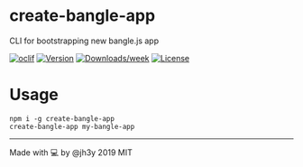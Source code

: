 create-bangle-app
=================

CLI for bootstrapping new bangle.js app

[![oclif](https://img.shields.io/badge/cli-oclif-brightgreen.svg)](https://oclif.io)
[![Version](https://img.shields.io/npm/v/create-bangle-app.svg)](https://npmjs.org/package/create-bangle-app)
[![Downloads/week](https://img.shields.io/npm/dw/create-bangle-app.svg)](https://npmjs.org/package/create-bangle-app)
[![License](https://img.shields.io/npm/l/create-bangle-app.svg)](https://github.com/jh3y/create-bangle-app/blob/master/package.json)

<!-- toc -->
# Usage
```
npm i -g create-bangle-app
create-bangle-app my-bangle-app
```

----------
Made with 💻 by @jh3y 2019 MIT